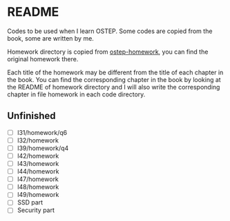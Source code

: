 # README

Codes to be used when I learn OSTEP. Some codes are copied from the book, some are written by me.

Homework directory is copied from [ostep-homework](https://github.com/remzi-arpacidusseau/ostep-homework), you can find the original homework there.

Each title of the homework may be different from the title of each chapter in the book. You can find the corresponding chapter in the book by looking at the README of homework directory and I will also write the corresponding chapter in file homework in each code directory.

## Unfinished

- [ ] l31/homework/q6
- [ ] l32/homework
- [ ] l39/homework/q4
- [ ] l42/homework
- [ ] l43/homework
- [ ] l44/homework
- [ ] l47/homework
- [ ] l48/homework
- [ ] l49/homework
- [ ] SSD part
- [ ] Security part
